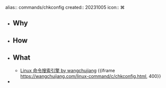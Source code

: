 alias:: commands/chkconfig
created:: 20231005
icon:: ⌘
- ## Why
- ## How
- ## What
  - [Linux 命令搜索引擎 by wangchujiang](https://wangchujiang.com/linux-command/c/cat.html)
    {{iframe https://wangchujiang.com/linux-command/c/chkconfig.html, 400}}
-